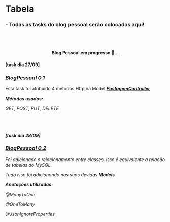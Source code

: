 Tabela
=================
<!--ts-->
  <h3> - Todas as tasks do blog pessoal serão colocadas aqui!  </h3>
<!--te-->
<br> </br>

<h4 align="center"> 
	    Blog Pessoal em progresso 🚀... 
</h4>

<h4>[task dia 27/09]</h4>

<h3><a href="https://github.com/Luis2k21/BlogPessoal/tree/master/BlogPessoal1.0/blogpessoal"> <strong><em>BlogPessoal 0.1</em></strong></a></h3>
<p> Esta task foi atribuido 4 métodos Http na Model <em><a href=https://github.com/Luis2k21/BlogPessoal/blob/master/BlogPessoal1.0/blogpessoal/src/main/java/br/org/generation/blogpessoal/controller/PostagemController.java> <em><strong> PostagemController </strong></em></a></p>						
								   
<p><strong>Métodos usados:</strong></p>
<p><em> GET, POST, PUT, DELETE </em></p>

<br> </br>

<h4>[task dia 28/09]</h4>

<h3><a href="https://github.com/Luis2k21/BlogPessoal/tree/master/blogpessoal2.0"> BlogPessoal 0.2</a></h3>
<p> Foi adicionado o relacionamento entre classes, isso é equivalente a relação de tabelas do MySQL.</p>
<p> Tudo isso foi adicionando nas suas devidas <strong> Models </strong></p>
<p><strong> Anotações utilizadas: </strong></p>
<p><em> @ManyToOne </em></p>
<p><em> @OneToMany </em></p>
<p><em> @JsonIgnoreProperties </em></p>
